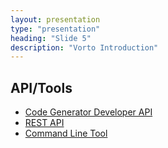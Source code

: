 ```yaml
---
layout: presentation
type: "presentation"
heading: "Slide 5"
description: "Vorto Introduction"
---
```


## API/Tools

- [Code Generator Developer API](http://www.eclipse.org/vorto/documentation/developer-api/codegenerator-implementation.html)
- [REST API](http://vorto.eclipse.org/#/api)
- [Command Line Tool](http://www.eclipse.org/vorto/documentation/cli-tool/cli-tool.html)
